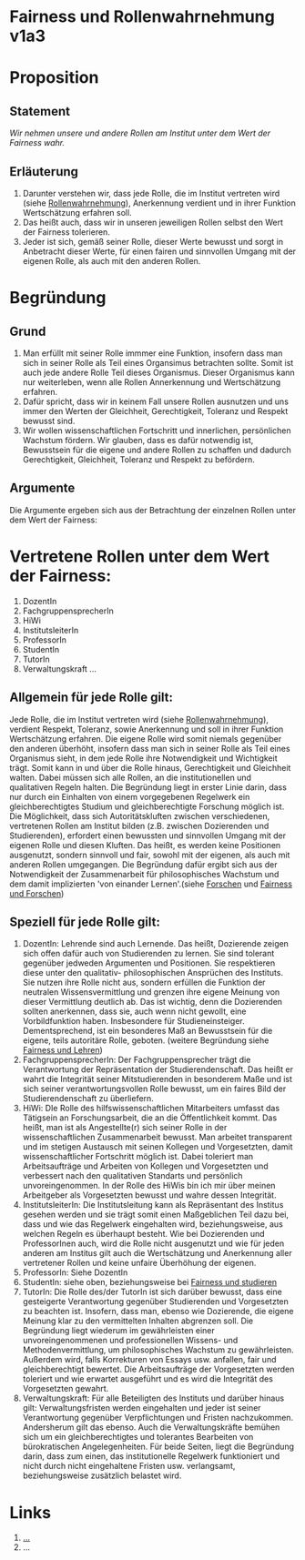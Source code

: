 <!---
   NAME - The NAME of this project is:
ethos

  FILE - The FILENAME of the current file is:
/v1a3.md

  CREATION - This project was CREATED on:
2017-01-28-16:15:00 UTC

  MODIFICATION - This project was last MODIFIED on:
2017-01-28-16:15:00 UTC

  VERSION - The current VERSION of this project is:
<git-commit-hash>-2017-01-28-16:15:00 UTC

  CREATOR(S) - This project was CREATED by:
Michael Czechowski, Martin Maga

  CONTACT - You can CONTACT the creator(s) or developer(s) of this project at:
E-Mail: mail@martinmaga.de

  COPYRIGHT - The COPYRIGHT holder of this project is:
COPYRIGHT (c) 2016 Martin Maga

  LICENSE - This project is LICENSED under the following license:
Martin Maga 2016 CC BY-SA 4.0 https://creativecommons.org

  SUBFILE – This is a SUBFILE! For more INFORMATION on this project go to:
/README.md
--->

# Fairness und Rollenwahrnehmung v1a3

# Proposition
## Statement
*Wir nehmen unsere und andere Rollen am Institut unter dem Wert der Fairness wahr.*

## Erläuterung
1. Darunter verstehen wir, dass jede Rolle, die im Institut vertreten wird (siehe [Rollenwahrnehmung](../contents/actions/a3_roles)), Anerkennung verdient und in ihrer Funktion Wertschätzung erfahren soll.
2. Das heißt auch, dass wir in unseren jeweiligen Rollen selbst den Wert der Fairness tolerieren.
3. Jeder ist sich, gemäß seiner Rolle, dieser Werte bewusst und sorgt in Anbetracht dieser Werte, für einen fairen und sinnvollen Umgang mit der eigenen Rolle, als auch mit den anderen Rollen.

# Begründung
## Grund
1. Man erfüllt mit seiner Rolle immmer eine Funktion, insofern dass man sich in seiner Rolle als Teil eines Organsimus betrachten sollte. Somit ist auch jede andere Rolle Teil dieses Organismus. Dieser Organismus kann nur weiterleben, wenn alle Rollen Annerkennung und Wertschätzung erfahren.
2. Dafür spricht, dass wir in keinem Fall unsere Rollen ausnutzen und uns immer den Werten der Gleichheit, Gerechtigkeit, Toleranz und Respekt bewusst sind.
3. Wir wollen wissenschaftlichen Fortschritt und innerlichen, persönlichen Wachstum fördern. Wir glauben, dass es dafür notwendig ist, Bewusstsein für die eigene und andere Rollen zu schaffen und dadurch Gerechtigkeit, Gleichheit, Toleranz und Respekt zu befördern.

## Argumente

Die Argumente ergeben sich aus der Betrachtung der einzelnen Rollen unter dem Wert der Fairness:

# Vertretene Rollen unter dem Wert der Fairness:

1. DozentIn
2. FachgruppensprecherIn
3. HiWi
4. InstitutsleiterIn
5. ProfessorIn
6. StudentIn
7. TutorIn
8. Verwaltungskraft
...

## Allgemein für jede Rolle gilt:

Jede Rolle, die im Institut vertreten wird (siehe [Rollenwahrnehmung](../contents/actions/a3_roles)), verdient Respekt, Toleranz, sowie Anerkennung und soll in ihrer Funktion Wertschätzung erfahren. Die eigene Rolle wird somit niemals gegenüber den anderen überhöht, insofern dass man sich in seiner Rolle als Teil eines Organismus sieht, in dem jede Rolle ihre Notwendigkeit und Wichtigkeit trägt. Somit kann in und über die Rolle hinaus, Gerechtigkeit und Gleichheit walten. Dabei müssen sich alle Rollen, an die institutionellen und qualitativen Regeln halten. Die Begründung liegt in erster Linie darin, dass nur durch ein Einhalten von einem vorgegebenen Regelwerk ein gleichberechtigtes Studium und gleichberechtigte Forschung möglich ist.
Die Möglichkeit, dass sich Autoritätskluften zwischen verschiedenen, vertretenen Rollen am Institut bilden (z.B. zwischen Dozierenden und Studierenden), erfordert einen bewussten und sinnvollen Umgang mit der eigenen Rolle und diesen Kluften. Das heißt, es werden keine Positionen ausgenutzt, sondern sinnvoll und fair, sowohl mit der eigenen, als auch mit anderen Rollen umgegangen. Die Begründung dafür ergibt sich aus der Notwendigkeit der Zusammenarbeit für philosophisches Wachstum und dem damit implizierten 'von einander Lernen'.(siehe [Forschen](../contents/actions/a1_research.md) und [Fairness und Forschen](../contents/fields/v1a1.md))

## Speziell für jede Rolle gilt:

1. DozentIn: Lehrende sind auch Lernende. Das heißt, Dozierende zeigen sich offen dafür auch von Studierenden zu lernen. Sie sind tolerant gegenüber jedweden Argumenten und Positionen. Sie respektieren diese unter den qualitativ- philosophischen Ansprüchen des Instituts. Sie nutzen ihre Rolle nicht aus, sondern erfüllen die Funktion der neutralen Wissensvermittlung und grenzen ihre eigene Meinung von dieser Vermittlung deutlich ab. Das ist wichtig, denn die Dozierenden sollten anerkennen, dass sie, auch wenn nicht gewollt, eine Vorbildfunktion haben. Insbesondere für Studieneinsteiger. Dementsprechend, ist ein besonderes Maß an Bewusstsein für die eigene, teils autoritäre Rolle, geboten. (weitere Begründung siehe [Fairness und Lehren](../contents/fields/v1a2.md))
2. FachgruppensprecherIn: Der Fachgruppensprecher trägt die Verantwortung der Repräsentation der Studierendenschaft. Das heißt er wahrt die Integrität seiner Mitstudierenden in besonderem Maße und ist sich seiner verantwortungsvollen Rolle bewusst, um ein faires Bild der Studierendenschaft zu überliefern.
3. HiWi: DIe Rolle des hilfswissenschaftlichen Mitarbeiters umfasst das Tätigsein an Forschungsarbeit, die an die Öffentlichkeit kommt. Das heißt, man ist als Angestellte(r) sich seiner Rolle in der wissenschaftlichen Zusammenarbeit bewusst. Man arbeitet transparent und im stetigen Austausch mit seinen Kollegen und Vorgesetzten, damit wissenschaftlicher Fortschritt möglich ist. Dabei toleriert man Arbeitsaufträge und Arbeiten von Kollegen und Vorgesetzten und verbessert nach den qualitativen Standarts und persönlich unvoreingenommen. In der Rolle des HiWis bin ich mir über meinen Arbeitgeber als Vorgesetzten bewusst und wahre dessen Integrität.
4. InstitutsleiterIn: Die Institutsleitung kann als Repräsentant des Institus gesehen werden und sie trägt somit einen Maßgeblichen Teil dazu bei, dass und wie das Regelwerk eingehalten wird, beziehungsweise, aus welchen Regeln es überhaupt besteht. Wie bei Dozierenden und ProfessorInen auch, wird die Rolle nicht ausgenutzt und wie für jeden anderen am Institus gilt auch die Wertschätzung und Anerkennung aller vertretener Rollen und keine unfaire Überhöhung der eigenen.
5. ProfessorIn: Siehe DozentIn
6. StudentIn: siehe oben, beziehungsweise bei [Fairness und studieren](../contents/fields/v1a4.md)
7. TutorIn: Die Rolle des/der TutorIn ist sich darüber bewusst, dass eine gesteigerte Verantwortung gegenüber Studierenden und Vorgesetzten zu beachten ist. Insofern, dass man, ebenso wie Dozierende, die eigene Meinung klar zu den vermittelten Inhalten abgrenzen soll. Die Begründung liegt wiederum im gewährleisten einer unvoreingenommenen und professionellen Wissens- und Methodenvermittlung, um philosophisches Wachstum zu gewährleisten. Außerdem wird, falls Korrekturen von Essays usw. anfallen, fair und gleichberechtigt bewertet. Die Arbeitsaufträge der Vorgesetzten werden toleriert und wie erwartet ausgeführt und es wird die Integrität des Vorgesetzten gewahrt.
8. Verwaltungskraft: Für alle Beteiligten des Instituts und darüber hinaus gilt: Verwaltungsfristen werden eingehalten und jeder ist seiner Verantwortung gegenüber Verpflichtungen und Fristen nachzukommen. Andersherum gilt das ebenso. Auch die Verwaltungskräfte bemühen sich um ein gleichberechtigtes und tolerantes Bearbeiten von bürokratischen Angelegenheiten. Für beide Seiten, liegt die Begründung darin, dass zum einen, das institutionelle Regelwerk funktioniert und nicht durch nicht eingehaltene Fristen usw. verlangsamt, beziehungsweise zusätzlich belastet wird.



# Links
  1. […](…)
  2. …
